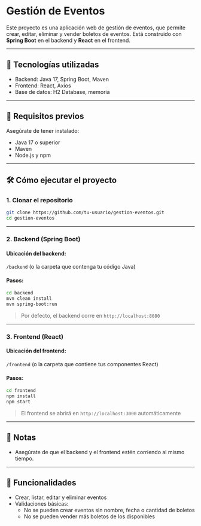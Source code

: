 
# Gestión de Eventos

Este proyecto es una aplicación web de gestión de eventos, que permite crear, editar, eliminar y vender boletos de eventos. Está construido con **Spring Boot** en el backend y **React** en el frontend.

---

## 🧩 Tecnologías utilizadas

- Backend: Java 17, Spring Boot, Maven
- Frontend: React, Axios
- Base de datos: H2 Database, memoria

---

## 🚀 Requisitos previos

Asegúrate de tener instalado:

- Java 17 o superior
- Maven
- Node.js y npm

---

## 🛠️ Cómo ejecutar el proyecto

### 1. Clonar el repositorio

```bash
git clone https://github.com/tu-usuario/gestion-eventos.git
cd gestion-eventos
```

---

### 2. Backend (Spring Boot)

#### Ubicación del backend:
`/backend` (o la carpeta que contenga tu código Java)

#### Pasos:

```bash
cd backend
mvn clean install
mvn spring-boot:run
```

> Por defecto, el backend corre en `http://localhost:8080`

---

### 3. Frontend (React)

#### Ubicación del frontend:
`/frontend` (o la carpeta que contiene tus componentes React)

#### Pasos:

```bash
cd frontend
npm install
npm start
```

> El frontend se abrirá en `http://localhost:3000` automáticamente

---

## 📌 Notas

- Asegúrate de que el backend y el frontend estén corriendo al mismo tiempo.


---

## 🧪 Funcionalidades

- Crear, listar, editar y eliminar eventos
- Validaciones básicas:
  - No se pueden crear eventos sin nombre, fecha o cantidad de boletos
  - No se pueden vender más boletos de los disponibles


